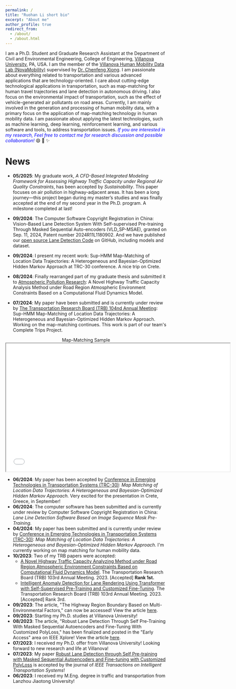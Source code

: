 ```yaml
---
permalink: /
title: "Ruohan Li short bio"
excerpt: "About me"
author_profile: true
redirect_from: 
  - /about/
  - /about.html
---
```


I am a Ph.D. Student and Graduate Research Assistant at the Department of Civil and Environmental Engineering, College of Engineering, [Villanova University](https://www1.villanova.edu/university.html), PA, USA. I am the member of the [Villanova Human Mobility Data Lab (NovaMobility)](https://cfxiong.github.io/data-lab/) supervised by [Dr. Chenfeng Xiong](https://cfxiong.github.io/). I am passionate about everything related to transportation and various advanced applications that are technology-oriented. I care about cutting-edge technological applications in transportation, such as map-matching for human travel trajectories and lane detection in autonomous driving. I also focus on the environmental impact of transportation, such as the effect of vehicle-generated air pollutants on road areas. Currently, I am mainly involved in the generation and processing of human mobility data, with a primary focus on the application of map-matching technology in human mobility data. I am passionate about applying the latest technologies, such as machine learning, deep learning, reinforcement learning, and various software and tools, to address transportation issues.
<span style="color:Blue"> *If you are interested in my research, Feel free to contact me for research discussion and possible collaboration!* </span> 😄 🚀 ✨
 
<section id="comments">
  <script src="https://utteranc.es/client.js"
          repo="RuohanLixyf/RuohanLixyf.github.io"
          issue-term="pathname"
          theme="github-light"
          crossorigin="anonymous"
          async>
  </script>
</section>

News 
======
- **05/2025**: My graduate work,  *A CFD-Based Integrated Modeling Framework for Assessing Highway Traffic Capacity under Regional Air Quality Constraints*, has been accepted by *Sustainability*.  This paper focuses on air pollution in highway-adjacent areas. It has been a long journey—this project began during my master’s studies and was finally accepted at the end of my second year in the Ph.D. program. A milestone completed at last!
  
- **09/2024**: The Computer Software Copyright Registration in China: Vision-Based Lane Detection System With Self-supervised Pre-training Through Masked Sequential Auto-encoders (VLD_SP-MSAE), granted on Sep. 11, 2024, Patent number 2024R11L1180902. And we have published our [open source Lane Detection Code](https://github.com/RuohanLixyf/Lane-Detection-Self-Supervised-MSAE) on GitHub, including models and dataset.
  
- **09/2024**: I present my recent work: Sup-HMM Map-Matching of Location Data Trajectories: A Heterogeneous and Bayesian-Optimized Hidden Markov Approach at TRC-30 conference. A nice trip on Crete.
  
- **08/2024**: Finally rearranged part of my graduate thesis and submitted it to [Atmospheric Pollution Research](https://www.sciencedirect.com/journal/atmospheric-pollution-research): A Novel Highway Traffic Capacity Analysis Method under Road Region Atmospheric Environment Constraints Based on a Computational Fluid Dynamics Model.
  
- **07/2024**: My paper have been submitted and is currently under review by [The Transportation Research Board (TRB) 104nd Annual Meeting](https://trb-annual-meeting.nationalacademies.org/): Sup-HMM Map-Matching of Location Data Trajectories: A Heterogeneous and Bayesian-Optimized Hidden Markov Approach. Working on the map-matching continues. This work is part of our team's Complete Trips Project.
<div align=center>
Map-Matching Sample 
<iframe src="/files/Hof_13.html" width="700" height="400" frameborder="1" name="Map-Matching-Sample_DC_10" scrolling="auto" style="display: block; margin: 0 auto;"></iframe>
</div>

- **06/2024**: My paper has been accepted by [Conference in Emerging Technologies in Transportation Systems (TRC-30)](https://trc-30.epfl.ch/): *Map Matching of Location Data Trajectories: A Heterogeneous and Bayesian-Optimized Hidden Markov Approach.* Very excited for the presentation in Crete, Greece, in September!
- **06/2024**: The computer software has been submitted and is currently under review by Computer Software Copyright Registration in China: *Lane Line Detection Software Based on Image Sequence Mask Pre-Training.*
- **04/2024**: My paper has been submitted and is currently under review by [Conference in Emerging Technologies in Transportation Systems (TRC-30)](https://trc-30.epfl.ch/): *Map Matching of Location Data Trajectories: A Heterogeneous and Bayesian-Optimized Hidden Markov Approach.* I'm currently working on map matching for human mobility data.
- **10/2023**: Two of my TRB papers were accepted:
  - [A Novel Highway Traffic Capacity Analyzing Method under Road Region Atmospheric Environment Constraints Based on Computational Fluid Dynamics Model](http://dx.doi.org/10.13140/RG.2.2.24853.50405). The Transportation Research Board (TRB) 103rd Annual Meeting. 2023. [Accepted] **Rank 1st.**
  - [Intelligent Anomaly Detection for Lane Rendering Using Transformer with Self-Supervised Pre-Training and Customized Fine-Tuning](http://dx.doi.org/10.13140/RG.2.2.28243.35360). The Transportation Research Board (TRB) 103rd Annual Meeting. 2023. [Accepted] Rank 3rd.
- **09/2023**: The article, "The Highway Region Boundary Based on Multi-Environmental Factors," can now be accessed! View the article [here](https://doi.org/10.1061/9780784484869.014).
- **09/2023**: Starting my Ph.D. studies at Villanova University!
- **08/2023**: The article, "Robust Lane Detection Through Self Pre-Training With Masked Sequential Autoencoders and Fine-Tuning With Customized PolyLoss," has been finalized and posted in the "Early Access" area on IEEE Xplore! View the article [here](https://ieeexplore.ieee.org/document/10226453).
- **07/2023**: I received my Ph.D. offer from Villanova University! Looking forward to new research and life at Villanova!
- **07/2023**: My paper [Robust Lane Detection through Self Pre-training with Masked Sequential Autoencoders and Fine-tuning with Customized PolyLoss](https://arxiv.org/abs/2305.17271) is accepted by the journal of *IEEE Transactions on Intelligent Transportation Systems*!
- **06/2023**: I received my M.Eng. degree in traffic and transportation from Lanzhou Jiaotong University!

                     
<script type='text/javascript' id='clustrmaps' src='//cdn.clustrmaps.com/map_v2.js?cl=2db8dd&w=a&t=tt&d=t3RFq-d0ZvyNcMOXmNGt6JTnByrbHW0lSUzD_8Yfss4&co=ffffff&cmn=5bf35b&ct=161616'></script>
         
